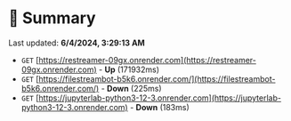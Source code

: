 # 📖 Summary
Last updated: **6/4/2024, 3:29:13 AM**

- `GET` [https://restreamer-09gx.onrender.com](https://restreamer-09gx.onrender.com) - **Up** (171932ms)
- `GET` [https://filestreambot-b5k6.onrender.com/](https://filestreambot-b5k6.onrender.com/) - **Down** (225ms)
- `GET` [https://jupyterlab-python3-12-3.onrender.com](https://jupyterlab-python3-12-3.onrender.com) - **Down** (183ms)
